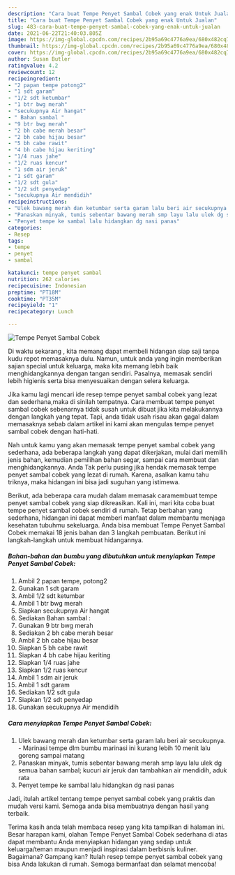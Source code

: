 ```yaml
---
description: "Cara buat Tempe Penyet Sambal Cobek yang enak Untuk Jualan"
title: "Cara buat Tempe Penyet Sambal Cobek yang enak Untuk Jualan"
slug: 483-cara-buat-tempe-penyet-sambal-cobek-yang-enak-untuk-jualan
date: 2021-06-22T21:40:03.805Z
image: https://img-global.cpcdn.com/recipes/2b95a69c4776a9ea/680x482cq70/tempe-penyet-sambal-cobek-foto-resep-utama.jpg
thumbnail: https://img-global.cpcdn.com/recipes/2b95a69c4776a9ea/680x482cq70/tempe-penyet-sambal-cobek-foto-resep-utama.jpg
cover: https://img-global.cpcdn.com/recipes/2b95a69c4776a9ea/680x482cq70/tempe-penyet-sambal-cobek-foto-resep-utama.jpg
author: Susan Butler
ratingvalue: 4.2
reviewcount: 12
recipeingredient:
- "2 papan tempe potong2"
- "1 sdt garam"
- "1/2 sdt ketumbar"
- "1 btr bwg merah"
- "secukupnya Air hangat"
- " Bahan sambal "
- "9 btr bwg merah"
- "2 bh cabe merah besar"
- "2 bh cabe hijau besar"
- "5 bh cabe rawit"
- "4 bh cabe hijau keriting"
- "1/4 ruas jahe"
- "1/2 ruas kencur"
- "1 sdm air jeruk"
- "1 sdt garam"
- "1/2 sdt gula"
- "1/2 sdt penyedap"
- "secukupnya Air mendidih"
recipeinstructions:
- "Ulek bawang merah dan ketumbar serta garam lalu beri air secukupnya. Marinasi tempe dlm bumbu marinasi ini kurang lebih 10 menit lalu goreng sampai matang"
- "Panaskan minyak, tumis sebentar bawang merah smp layu lalu ulek dg semua bahan sambal; kucuri air jeruk dan tambahkan air mendidih, aduk rata"
- "Penyet tempe ke sambal lalu hidangkan dg nasi panas"
categories:
- Resep
tags:
- tempe
- penyet
- sambal

katakunci: tempe penyet sambal 
nutrition: 262 calories
recipecuisine: Indonesian
preptime: "PT18M"
cooktime: "PT35M"
recipeyield: "1"
recipecategory: Lunch

---
```



![Tempe Penyet Sambal Cobek](https://img-global.cpcdn.com/recipes/2b95a69c4776a9ea/680x482cq70/tempe-penyet-sambal-cobek-foto-resep-utama.jpg)

Di waktu  sekarang , kita memang dapat membeli hidangan siap saji tanpa kudu repot memasaknya dulu. Namun, untuk anda yang ingin memberikan sajian special untuk keluarga, maka kita memang lebih baik menghidangkannya dengan tangan sendiri. Pasalnya, memasak sendiri lebih higienis serta bisa menyesuaikan dengan selera keluarga.

Jika kamu lagi mencari ide resep tempe penyet sambal cobek yang lezat dan sederhana,maka di sinilah tempatnya. Cara membuat tempe penyet sambal cobek  sebenarnya tidak susah untuk dibuat jika kita melakukannya dengan langkah yang tepat. Tapi, anda tidak usah risau akan gagal dalam memasaknya 
sebab dalam artikel ini kami akan mengulas tempe penyet sambal cobek dengan hati-hati.  



Nah untuk kamu yang akan memasak tempe penyet sambal cobek yang sederhana, ada beberapa langkah yang dapat dikerjakan, mulai dari memilih jenis bahan, kemudian pemilihan bahan segar, sampai cara membuat dan menghidangkannya. Anda Tak perlu pusing jika hendak memasak tempe penyet sambal cobek yang lezat di rumah. Karena, asalkan kamu  tahu triknya, maka hidangan ini bisa jadi suguhan yang istimewa.

Berikut, ada beberapa cara mudah dalam memasak caramembuat tempe penyet sambal cobek yang siap dikreasikan. Kali ini, mari kita coba buat tempe penyet sambal cobek sendiri di rumah. Tetap berbahan yang sederhana, hidangan ini dapat memberi manfaat dalam membantu menjaga kesehatan tubuhmu sekeluarga. Anda bisa membuat Tempe Penyet Sambal Cobek memakai 18 jenis bahan dan 3 langkah pembuatan. Berikut ini langkah-langkah untuk membuat hidangannya.

<!--inarticleads1-->

##### Bahan-bahan dan bumbu yang dibutuhkan untuk menyiapkan Tempe Penyet Sambal Cobek:

1. Ambil 2 papan tempe, potong2
1. Gunakan 1 sdt garam
1. Ambil 1/2 sdt ketumbar
1. Ambil 1 btr bwg merah
1. Siapkan secukupnya Air hangat
1. Sediakan  Bahan sambal :
1. Gunakan 9 btr bwg merah
1. Sediakan 2 bh cabe merah besar
1. Ambil 2 bh cabe hijau besar
1. Siapkan 5 bh cabe rawit
1. Siapkan 4 bh cabe hijau keriting
1. Siapkan 1/4 ruas jahe
1. Siapkan 1/2 ruas kencur
1. Ambil 1 sdm air jeruk
1. Ambil 1 sdt garam
1. Sediakan 1/2 sdt gula
1. Siapkan 1/2 sdt penyedap
1. Gunakan secukupnya Air mendidih




<!--inarticleads2-->

##### Cara menyiapkan Tempe Penyet Sambal Cobek:

1. Ulek bawang merah dan ketumbar serta garam lalu beri air secukupnya. - Marinasi tempe dlm bumbu marinasi ini kurang lebih 10 menit lalu goreng sampai matang
1. Panaskan minyak, tumis sebentar bawang merah smp layu lalu ulek dg semua bahan sambal; kucuri air jeruk dan tambahkan air mendidih, aduk rata
1. Penyet tempe ke sambal lalu hidangkan dg nasi panas




Jadi, itulah artikel tentang  tempe penyet sambal cobek  yang praktis dan mudah versi kami. Semoga anda bisa membuatnya dengan hasil yang terbaik. 

Terima kasih anda telah membaca resep yang kita tampilkan di halaman ini. Besar harapan kami, olahan  Tempe Penyet Sambal Cobek sederhana di atas dapat membantu Anda menyiapkan hidangan yang sedap untuk keluarga/teman maupun menjadi inspirasi dalam berbisnis kuliner. Bagaimana? Gampang kan? Itulah resep tempe penyet sambal cobek yang bisa Anda lakukan di rumah. Semoga bermanfaat dan selamat mencoba!

